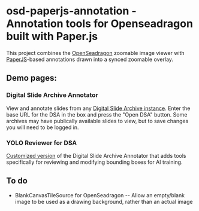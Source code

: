 # osd-paperjs-annotation - Annotation tools for Openseadragon built with Paper.js

This project combines the [OpenSeadragon](https://openseadragon.github.io/) zoomable image viewer with [PaperJS](http://paperjs.org/)-based annotations drawn into a synced zoomable overlay.

## Demo pages:

### Digital Slide Archive Annotator
View and annotate slides from any [Digital Slide Archive instance](https://pearcetm.github.io/osd-paperjs-annotation/demo/dsa/app.html). Enter the base URL for the DSA in the box and press the "Open DSA" button. Some archives may have publically available slides to view, but to save changes you will need to be logged in.

### YOLO Reviewer for DSA
[Customized version](https://pearcetm.github.io/osd-paperjs-annotation/demo/yoloreviewer/app.html) of the Digital Slide Archive Annotator that adds tools specifically for reviewing and modifying bounding boxes for AI training. 

## To do

- BlankCanvasTileSource for OpenSeadragon
-- Allow an empty/blank image to be used as a drawing background, rather than an actual image